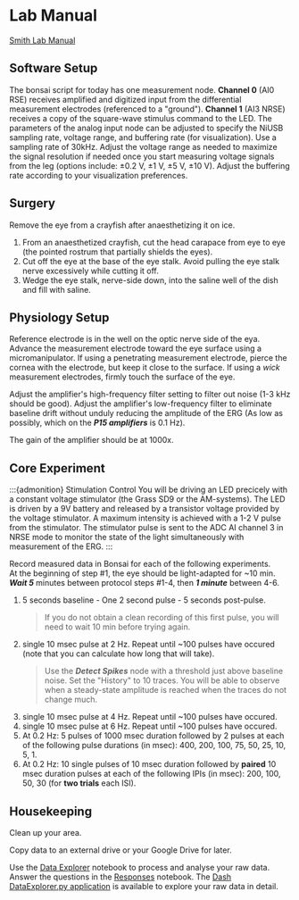 # Lab Manual

[Smith Lab Manual](https://www.science.smith.edu/departments/neurosci/courses/bio330/labs/L6erg.html)

## Software Setup
The bonsai script for today has one measurement node. **Channel 0** (AI0 RSE) receives amplified and digitized input from the differential measurement electrodes (referenced to a "ground"). **Channel 1** (AI3 NRSE) receives a copy of the square-wave stimulus command to the LED. The parameters of the analog input node can be adjusted to specify the NiUSB sampling rate, voltage range, and buffering rate (for visualization). Use a sampling rate of 30kHz. Adjust the voltage range as needed to maximize the signal resolution if needed once you start measuring voltage signals from the leg (options include: ±0.2 V, ±1 V, ±5 V, ±10 V). Adjust the buffering rate according to your visualization preferences. 

## Surgery
Remove the eye from a crayfish after anaesthetizing it on ice. 

1. From an anaesthetized crayfish, cut the head carapace from eye to eye (the pointed rostrum that partially shields the eyes).
2. Cut off the eye at the base of the eye stalk. Avoid pulling the eye stalk nerve excessively while cutting it off.
3. Wedge the eye stalk, nerve-side down, into the saline well of the dish and fill with saline.


## Physiology Setup
Reference electrode is in the well on the optic nerve side of the eya. Advance the measurement electrode toward the eye surface using a micromanipulator. If using a penetrating measurement electrode, pierce the cornea with the electrode, but keep it close to the surface. If using a *wick* measurement electrodes, firmly touch the surface of the eye.

Adjust the amplifier's high-frequency filter setting to filter out noise (1-3 kHz should be good). Adjust the amplifier's low-frequency filter to eliminate baseline drift without unduly reducing the amplitude of the ERG (As low as possibly, which on the ***P15 amplifiers*** is 0.1 Hz).

The gain of the amplifier should be at 1000x.


<a id="experiment"></a>
## Core Experiment

:::{admonition} Stimulation Control
You will be driving an LED precicely with a constant voltage stimulator (the Grass SD9 or the AM-systems). The LED is driven by a 9V battery and released by a transistor voltage provided by the voltage stimulator. A maximum intensity is achieved with a 1-2 V pulse from the stimulator. The stimulator pulse is sent to the ADC AI channel 3 in NRSE mode to monitor the state of the light simultaneously with measurement of the ERG. 
:::

Record measured data in Bonsai for each of the following experiments.  
At the beginning of step #1, the eye should be light-adapted for \~10 min.  
***Wait 5*** minutes between protocol steps #1-4, then ***1 minute*** between 4-6. 

1. 5 seconds baseline - One 2 second pulse - 5 seconds post-pulse. 
	> If you do not obtain a clean recording of this first pulse, you will need to wait 10 min before trying again.
2. single 10 msec pulse at 2 Hz. Repeat until \~100 pulses have occured (note that you can calculate how long that will take).
	> Use the ***Detect Spikes*** node with a threshold just above baseline noise. Set the "History" to 10 traces. You will be able to observe when a steady-state amplitude is reached when the traces do not change much. 
3. single 10 msec pulse at 4 Hz. Repeat until \~100 pulses have occured.
4. single 10 msec pulse at 6 Hz. Repeat until \~100 pulses have occured.
5. At 0.2 Hz: 5 pulses of 1000 msec duration followed by 2 pulses at each of the following pulse durations (in msec): 400, 200, 100, 75, 50, 25, 10, 5, 1.
6. At 0.2 Hz: 10 single pulses of 10 msec duration followed by **paired** 10 msec duration pulses at each of the following IPIs (in msec): 200, 100, 50, 30 (for **two trials** each ISI).

## Housekeeping

Clean up your area.  

Copy data to an external drive or your Google Drive for later.  

Use the [Data Explorer](Data-Explorer_crayfish-erg.ipynb) notebook to process and analyse your raw data. Answer the questions in the [Responses](Responses_crayfish-erg.ipynb) notebook. The [Dash DataExplorer.py application](../../howto/Dash-Data-Explorer.md) is available to explore your raw data in detail. 

